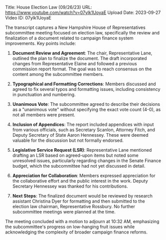 Title: House Election Law (09/26/23)
URL: https://www.youtube.com/watch?v=07ylk1UoyaE
Upload Date: 2023-09-27
Video ID: 07ylk1UoyaE

The transcript captures a New Hampshire House of Representatives subcommittee meeting focused on election law, specifically the review and finalization of a document related to campaign finance system improvements. Key points include:

1. **Document Review and Agreement**: The chair, Representative Lane, outlined the plan to finalize the document. The draft incorporated changes from Representative Elaine and followed a previous commission report format. The goal was to reach consensus on the content among the subcommittee members.

2. **Typographical and Formatting Corrections**: Members discussed and agreed to fix several typos and formatting issues, including consistency in punctuation and numbering.

3. **Unanimous Vote**: The subcommittee agreed to describe their decisions as a "unanimous vote" without specifying the exact vote count (4-0), as not all members were present.

4. **Inclusion of Appendices**: The report included appendices with input from various officials, such as Secretary Scanlon, Attorney Fitch, and Deputy Secretary of State Aaron Hennessey. These were deemed valuable for the discussion but not formally endorsed.

5. **Legislative Service Request (LSR)**: Representative Lane mentioned drafting an LSR based on agreed-upon items but noted some unresolved issues, particularly regarding changes in the Senate Finance budget, which the subcommittee had not yet discussed in detail.

6. **Appreciation for Collaboration**: Members expressed appreciation for the collaborative effort and the public interest in the work. Deputy Secretary Hennessey was thanked for his contributions.

7. **Next Steps**: The finalized document would be reviewed by research assistant Christina Dyer for formatting and then submitted to the election law chairman, Representative Rossbury. No further subcommittee meetings were planned at the time.

The meeting concluded with a motion to adjourn at 10:32 AM, emphasizing the subcommittee's progress on low-hanging fruit issues while acknowledging the complexity of broader campaign finance reforms.